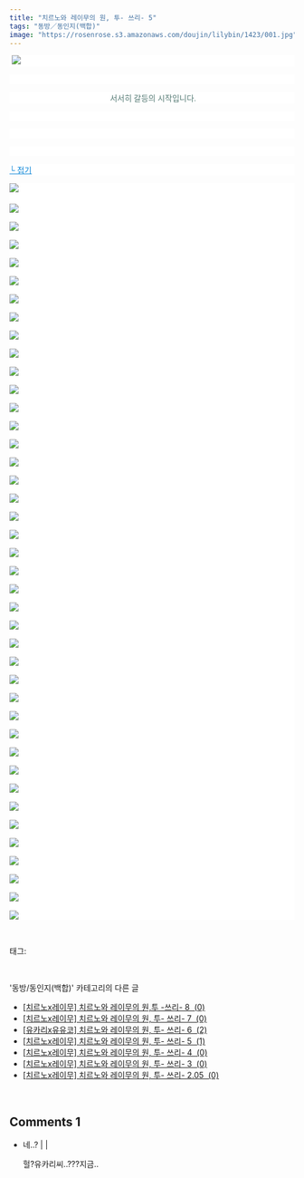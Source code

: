 ```yaml
---
title: "치르노와 레이무의 원, 투- 쓰리- 5"
tags: "동방／동인지(백합)"
image: "https://rosenrose.s3.amazonaws.com/doujin/lilybin/1423/001.jpg"
---
```

<div class="article">
<div class="area_view">
<p style="text-align: justify; background: white"><span style="color:#557a74; font-family:돋움"> <img src="{{ site.imgserver1 }}/lilybin/1423/001.jpg"/> 
</span></p><p style="text-align: justify; background: white"> 
 </p><p style="text-align: center; background: white"><span style="color:#557a74; font-family:돋움"> 서서히 갈등의 시작입니다.
</span></p><p style="text-align: justify; background: white"> 
 </p><p style="text-align: justify; background: white"> 
 </p><p style="text-align: justify; background: white"> 
 </p><p style="text-align: justify; background: white"><a href="http://blog.naver.com/PostView.nhn?blogId=cjb0236&amp;logNo=150161446268&amp;parentCategoryNo=&amp;categoryNo=41&amp;viewDate=&amp;isShowPopularPosts=false&amp;from=postView"><span style="color:#0482d6; font-family:돋움; text-decoration:underline">└ 접기</span></a><span style="color:#557a74; font-family:돋움">
</span></p><p style="text-align: justify; background: white"><img src="{{ site.imgserver1 }}/lilybin/1423/002.jpg"/><span style="color:#557a74; font-family:돋움"><br/><br/><img src="{{ site.imgserver1 }}/lilybin/1423/003.jpg"/><br/><br/><img src="{{ site.imgserver1 }}/lilybin/1423/004.jpg"/><br/><br/><img src="{{ site.imgserver1 }}/lilybin/1423/005.jpg"/><br/><br/><img src="{{ site.imgserver1 }}/lilybin/1423/006.jpg"/><br/><br/><img src="{{ site.imgserver1 }}/lilybin/1423/007.jpg"/><br/><br/><img src="{{ site.imgserver1 }}/lilybin/1423/008.jpg"/><br/><br/><img src="{{ site.imgserver1 }}/lilybin/1423/009.jpg"/><br/><br/><img src="{{ site.imgserver1 }}/lilybin/1423/010.jpg"/><br/><br/><img src="{{ site.imgserver1 }}/lilybin/1423/011.jpg"/><br/><br/><img src="{{ site.imgserver1 }}/lilybin/1423/012.jpg"/><br/><br/><img src="{{ site.imgserver1 }}/lilybin/1423/013.jpg"/><br/><br/><img src="{{ site.imgserver1 }}/lilybin/1423/014.jpg"/><br/><br/><img src="{{ site.imgserver1 }}/lilybin/1423/015.jpg"/><br/><br/><img src="{{ site.imgserver1 }}/lilybin/1423/016.jpg"/><br/><br/><img src="{{ site.imgserver1 }}/lilybin/1423/017.jpg"/><br/><br/><img src="{{ site.imgserver1 }}/lilybin/1423/018.jpg"/><br/><br/><img src="{{ site.imgserver1 }}/lilybin/1423/019.jpg"/><br/><br/><img src="{{ site.imgserver1 }}/lilybin/1423/020.jpg"/><br/><br/><img src="{{ site.imgserver1 }}/lilybin/1423/021.jpg"/><br/><br/><img src="{{ site.imgserver1 }}/lilybin/1423/022.jpg"/><br/><br/><img src="{{ site.imgserver1 }}/lilybin/1423/023.jpg"/><br/><br/><img src="{{ site.imgserver1 }}/lilybin/1423/024.jpg"/><br/><br/><img src="{{ site.imgserver1 }}/lilybin/1423/025.jpg"/><br/><br/><img src="{{ site.imgserver1 }}/lilybin/1423/026.jpg"/><br/><br/><img src="{{ site.imgserver1 }}/lilybin/1423/027.jpg"/><br/><br/><img src="{{ site.imgserver1 }}/lilybin/1423/028.jpg"/><br/><br/><img src="{{ site.imgserver1 }}/lilybin/1423/029.jpg"/><br/><br/><img src="{{ site.imgserver1 }}/lilybin/1423/030.jpg"/><br/><br/><img src="{{ site.imgserver1 }}/lilybin/1423/031.jpg"/><br/><br/><img src="{{ site.imgserver1 }}/lilybin/1423/032.jpg"/><br/><br/><img src="{{ site.imgserver1 }}/lilybin/1423/033.jpg"/><br/><br/><img src="{{ site.imgserver1 }}/lilybin/1423/034.jpg"/><br/><br/><img src="{{ site.imgserver1 }}/lilybin/1423/035.jpg"/><br/><br/><img src="{{ site.imgserver1 }}/lilybin/1423/036.jpg"/><br/><br/><img src="{{ site.imgserver1 }}/lilybin/1423/037.jpg"/><br/><br/><img src="{{ site.imgserver1 }}/lilybin/1423/038.jpg"/><br/><br/><img src="{{ site.imgserver1 }}/lilybin/1423/039.jpg"/><br/><br/><img src="{{ site.imgserver1 }}/lilybin/1423/040.jpg"/><br/><br/><img src="{{ site.imgserver1 }}/lilybin/1423/041.jpg"/><br/><br/><img src="{{ site.imgserver1 }}/lilybin/1423/042.jpg"/></span></p>
</div></div><br/>
<div class="tagTrail">
<p>태그: </p>
<ul>
</ul>
</div><br/>
<div class="another">
<p>'동방/동인지(백합)' 카테고리의 다른 글</p>
<ul>
<li><a href="/lilybin_1426">
[치르노x레이무] 치르노와 레이무의 원,투 -쓰리- 8  (0)
</a></li>
<li><a href="/lilybin_1425">
[치르노x레이무] 치르노와 레이무의 원, 투- 쓰리- 7  (0)
</a></li>
<li><a href="/lilybin_1424">
[유카리x유유코] 치르노와 레이무의 원, 투- 쓰리- 6  (2)
</a></li>
<li><a href="/lilybin_1423">
[치르노x레이무] 치르노와 레이무의 원, 투- 쓰리- 5  (1)
</a></li>
<li><a href="/lilybin_1422">
[치르노x레이무] 치르노와 레이무의 원, 투- 쓰리- 4  (0)
</a></li>
<li><a href="/lilybin_1421">
[치르노x레이무] 치르노와 레이무의 원, 투- 쓰리- 3  (0)
</a></li>
<li><a href="/lilybin_1420">
[치르노x레이무] 치르노와 레이무의 원, 투- 쓰리- 2.05  (0)
</a></li>
</ul>
</div><br/>
<div class="comment">
<h2 class="bold">Comments <span id="commentCount1423">1</span></h2>
<div style="clear:both;">
<div id="entry1423Comment" style="display:block">
<ul class="list_reply">
<li class="rp_general" id="comment13344523">
<div class="post-comment">
<div>
<span>
<i class="fa fa-user"></i>네..? |
                                |
                               
</span>
<p>헐?유카리씨..???지금..</p>

</div>
</div>
</li>
</ul>
</div>
</div>
</div><br/>
<br/>
<p id="refer"></p>
<br/>

